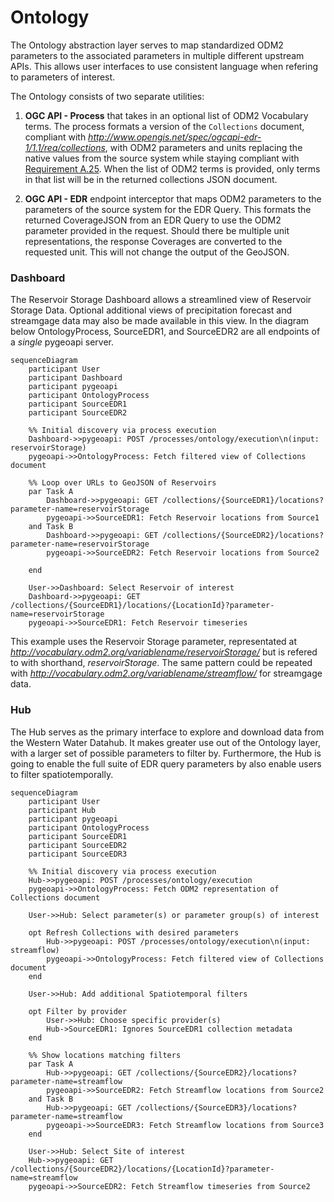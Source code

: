# Ontology

The Ontology abstraction layer serves to map standardized ODM2 parameters
to the associated parameters in multiple different upstream APIs. This allows user interfaces to
use consistent language when refering to parameters of interest.

The Ontology consists of two separate utilities:

1. **OGC API - Process** that takes in an optional list of ODM2 Vocabulary
   terms. The process formats a version of the `Collections` document,
   compliant with *http://www.opengis.net/spec/ogcapi-edr-1/1.1/req/collections*,
   with ODM2 parameters and units replacing the native values from the source
   system while staying compliant with [Requirement A.25](https://docs.ogc.org/is/19-086r6/19-086r6.html#req_edr_rc-parameters).
   When the list of ODM2 terms is provided, only terms in that list will
   be in the returned collections JSON document.

2. **OGC API - EDR** endpoint interceptor that maps ODM2 parameters
   to the parameters of the source system for the EDR Query. This formats
   the returned CoverageJSON from an EDR Query to use the ODM2 parameter
   provided in the request. Should there be multiple unit representations,
   the response Coverages are converted to the requested unit. This will
   not change the output of the GeoJSON.

### Dashboard

The Reservoir Storage Dashboard allows a streamlined view of Reservoir
Storage Data. Optional additional views of precipitation forecast and
streamgage data may also be made available in this view. In the diagram
below OntologyProcess, SourceEDR1, and SourceEDR2 are all endpoints of
a _single_ pygeoapi server.

```mermaid
sequenceDiagram
    participant User
    participant Dashboard
    participant pygeoapi
    participant OntologyProcess
    participant SourceEDR1
    participant SourceEDR2

    %% Initial discovery via process execution
    Dashboard->>pygeoapi: POST /processes/ontology/execution\n(input: reservoirStorage)
    pygeoapi->>OntologyProcess: Fetch filtered view of Collections document

    %% Loop over URLs to GeoJSON of Reservoirs
    par Task A
        Dashboard->>pygeoapi: GET /collections/{SourceEDR1}/locations?parameter-name=reservoirStorage
        pygeoapi->>SourceEDR1: Fetch Reservoir locations from Source1
    and Task B
        Dashboard->>pygeoapi: GET /collections/{SourceEDR2}/locations?parameter-name=reservoirStorage
        pygeoapi->>SourceEDR2: Fetch Reservoir locations from Source2

    end

    User->>Dashboard: Select Reservoir of interest
    Dashboard->>pygeoapi: GET /collections/{SourceEDR1}/locations/{LocationId}?parameter-name=reservoirStorage
    pygeoapi->>SourceEDR1: Fetch Reservoir timeseries
```

This example uses the Reservoir Storage parameter, representated
at *http://vocabulary.odm2.org/variablename/reservoirStorage/* but is
refered to with shorthand, _reservoirStorage_. The same pattern could
be repeated with *http://vocabulary.odm2.org/variablename/streamflow/* for
streamgage data.

<!-- Precipitation forecast data is not made availible as **OGC API - EDR**. As such,
the layer will not will presentable via the Ontology. The diagram below
illustrates a simple **OGC API - Features** interaction.

```mermaid
sequenceDiagram
    participant User
    participant Dashboard
    participant pygeoapi

    %% Selection of Forecast period of interest (1-7 Days)
    User->>Dashboard: Select Forecast for Days 1, 2, 3, 4-5, or 6-7

    %% Fetch GeoJSON of Forecast
    Dashboard->>pygeoapi: GET /collections/{ForcastPeriod}/items

``` -->

### Hub

The Hub serves as the primary interface to explore and download
data from the Western Water Datahub. It makes greater use out of the
Ontology layer, with a larger set of possible parameters to filter by.
Furthermore, the Hub is going to enable the full suite of EDR query
parameters by also enable users to filter spatiotemporally.

```mermaid
sequenceDiagram
    participant User
    participant Hub
    participant pygeoapi
    participant OntologyProcess
    participant SourceEDR1
    participant SourceEDR2
    participant SourceEDR3

    %% Initial discovery via process execution
    Hub->>pygeoapi: POST /processes/ontology/execution
    pygeoapi->>OntologyProcess: Fetch ODM2 representation of Collections document

    User->>Hub: Select parameter(s) or parameter group(s) of interest

    opt Refresh Collections with desired parameters
        Hub->>pygeoapi: POST /processes/ontology/execution\n(input: streamflow)
        pygeoapi->>OntologyProcess: Fetch filtered view of Collections document
    end

    User->>Hub: Add additional Spatiotemporal filters

    opt Filter by provider
        User->>Hub: Choose specific provider(s)
        Hub->SourceEDR1: Ignores SourceEDR1 collection metadata
    end

    %% Show locations matching filters
    par Task A
        Hub->>pygeoapi: GET /collections/{SourceEDR2}/locations?parameter-name=streamflow
        pygeoapi->>SourceEDR2: Fetch Streamflow locations from Source2
    and Task B
        Hub->>pygeoapi: GET /collections/{SourceEDR3}/locations?parameter-name=streamflow
        pygeoapi->>SourceEDR3: Fetch Streamflow locations from Source3
    end

    User->>Hub: Select Site of interest
    Hub->>pygeoapi: GET /collections/{SourceEDR2}/locations/{LocationId}?parameter-name=streamflow
    pygeoapi->>SourceEDR2: Fetch Streamflow timeseries from Source2
```
